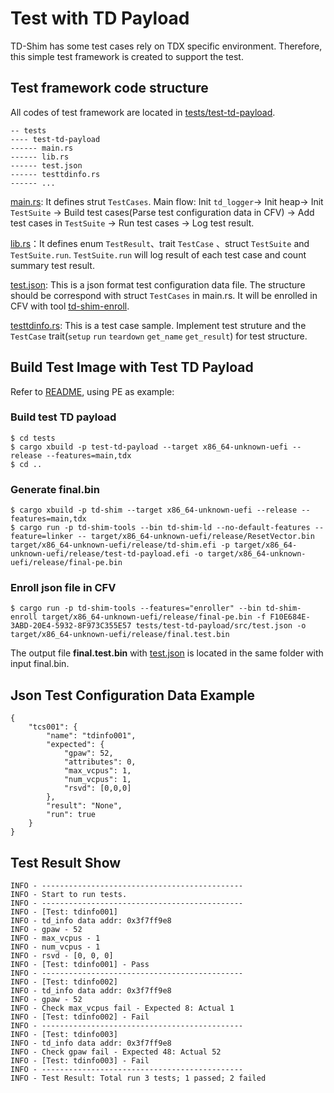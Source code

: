 # Test with TD Payload
TD-Shim has some test cases rely on TDX specific environment. Therefore, this simple test framework is created to support the test.

## Test framework code structure
All codes of test framework are located in [tests/test-td-payload](../tests/test-td-payload).

```
-- tests
---- test-td-payload
------ main.rs
------ lib.rs
------ test.json
------ testtdinfo.rs
------ ...
```

[main.rs](../tests/test-td-payload/src/main.rs): It defines strut `TestCases`. Main flow: Init `td_logger`-> Init heap-> Init `TestSuite` -> Build test cases(Parse test configuration data in CFV) -> Add test cases in `TestSuite` -> Run test cases -> Log test result. 

[lib.rs](../tests/test-td-payload/src/lib.rs)：It defines enum `TestResult`、trait `TestCase` 、struct `TestSuite` and `TestSuite.run`. `TestSuite.run` will log result of each test case and count summary test result. 

[test.json](../tests/test-td-payload/src/test.json): This is a json format test configuration data file. The structure should be correspond with struct `TestCases` in main.rs. It will be enrolled in CFV with tool [td-shim-enroll](../td-shim-tools/src/bin/td-shim-enroll/main.rs).

[testtdinfo.rs](../tests/test-td-payload/src/testtdinfo.rs): This is a test case sample. Implement test struture and the `TestCase` trait(`setup` `run` `teardown` `get_name` `get_result`) for test structure.  

## Build Test Image with Test TD Payload
Refer to [README](../README.md), using PE as example:
### Build test TD payload
```
$ cd tests
$ cargo xbuild -p test-td-payload --target x86_64-unknown-uefi --release --features=main,tdx
$ cd ..
```

### Generate final.bin
```
$ cargo xbuild -p td-shim --target x86_64-unknown-uefi --release --features=main,tdx
$ cargo run -p td-shim-tools --bin td-shim-ld --no-default-features --feature=linker -- target/x86_64-unknown-uefi/release/ResetVector.bin target/x86_64-unknown-uefi/release/td-shim.efi -p target/x86_64-unknown-uefi/release/test-td-payload.efi -o target/x86_64-unknown-uefi/release/final-pe.bin
```

### Enroll json file in CFV
```
$ cargo run -p td-shim-tools --features="enroller" --bin td-shim-enroll target/x86_64-unknown-uefi/release/final-pe.bin -f F10E684E-3ABD-20E4-5932-8F973C355E57 tests/test-td-payload/src/test.json -o target/x86_64-unknown-uefi/release/final.test.bin
```

The output file **final.test.bin** with [test.json](../tests/test-td-payload/src/test.json) is located in the same folder with input final.bin. 

## Json Test Configuration Data Example
```
{	    
    "tcs001": {
        "name": "tdinfo001",
        "expected": {
            "gpaw": 52,
            "attributes": 0,
            "max_vcpus": 1,
            "num_vcpus": 1,
            "rsvd": [0,0,0]
        },
        "result": "None",
        "run": true  
    }
}
```

## Test Result Show
```
INFO - ---------------------------------------------
INFO - Start to run tests.
INFO - ---------------------------------------------
INFO - [Test: tdinfo001]
INFO - td_info data addr: 0x3f7ff9e8
INFO - gpaw - 52
INFO - max_vcpus - 1
INFO - num_vcpus - 1
INFO - rsvd - [0, 0, 0]
INFO - [Test: tdinfo001] - Pass
INFO - ---------------------------------------------
INFO - [Test: tdinfo002]
INFO - td_info data addr: 0x3f7ff9e8
INFO - gpaw - 52
INFO - Check max_vcpus fail - Expected 8: Actual 1
INFO - [Test: tdinfo002] - Fail
INFO - ---------------------------------------------
INFO - [Test: tdinfo003]
INFO - td_info data addr: 0x3f7ff9e8
INFO - Check gpaw fail - Expected 48: Actual 52
INFO - [Test: tdinfo003] - Fail
INFO - ---------------------------------------------
INFO - Test Result: Total run 3 tests; 1 passed; 2 failed
```
